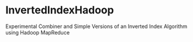 InvertedIndexHadoop
===================

Experimental Combiner and Simple Versions of an Inverted Index Algorithm using Hadoop MapReduce